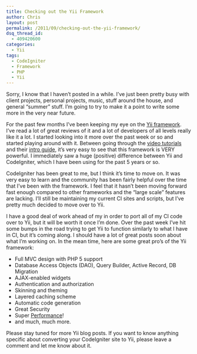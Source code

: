 ```yaml
---
title: Checking out the Yii Framework
author: Chris
layout: post
permalink: /2011/09/checking-out-the-yii-framework/
dsq_thread_id:
  - 409420600
categories:
  - Yii
tags:
  - CodeIgniter
  - Framework
  - PHP
  - Yii
---
```

Sorry, I know that I haven&#8217;t posted in a while. I&#8217;ve just been pretty busy with client projects, personal projects, music, stuff around the house, and general &#8220;summer&#8221; stuff. I&#8217;m going to try to make it a point to write some more in the very near future.<!--more-->

For the past few months I&#8217;ve been keeping my eye on the <a href="http://www.yiiframework.com/" target="_blank">Yii framework</a>. I&#8217;ve read a lot of great reviews of it and a lot of developers of all levels really like it a lot. I started looking into it more over the past week or so and started playing around with it. Between going through the <a href="http://www.yiiframework.com/screencasts/" target="_blank">video tutorials</a> and their <a href="http://www.yiiframework.com/doc/guide/" target="_blank">intro guide</a>, it&#8217;s very easy to see that this framework is VERY powerful. I immediately saw a huge (positive) difference between Yii and CodeIgniter, which I have been using for the past 5 years or so.

CodeIgniter has been great to me, but I think it&#8217;s time to move on. It was very easy to learn and the community has been fairly helpful over the time that I&#8217;ve been with the framework. I feel that it hasn&#8217;t been moving forward fast enough compared to other frameworks and the &#8220;large scale&#8221; features are lacking. I&#8217;ll still be maintaining my current CI sites and scripts, but I&#8217;ve pretty much decided to move over to Yii.

I have a good deal of work ahead of my in order to port all of my CI code over to Yii, but it will be worth it once I&#8217;m done. Over the past week I&#8217;ve hit some bumps in the road trying to get Yii to function similarly to what I have in CI, but it&#8217;s coming along. I should have a lot of great posts soon about what I&#8217;m working on. In the mean time, here are some great pro&#8217;s of the Yii framework:

  * Full MVC design with PHP 5 support
  * Database Access Objects (DAO), Query Builder, Active Record, DB Migration
  * AJAX-enabled widgets
  * Authentication and authorization
  * Skinning and theming
  * Layered caching scheme
  * Automatic code generation
  * Great Security
  * Super <a href="http://www.yiiframework.com/performance/" target="_blank">Performance</a>!
  * and much, much more.

Please stay tuned for more Yii blog posts. If you want to know anything specific about converting your CodeIgniter site to Yii, please leave a comment and let me know about it.